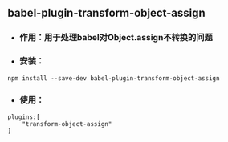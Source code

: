 ## babel-plugin-transform-object-assign

* ### 作用：用于处理babel对Object.assign不转换的问题
* ### 安装：

```
npm install --save-dev babel-plugin-transform-object-assign
```

* ### 使用：

```
plugins:[
    "transform-object-assign"
]
```



